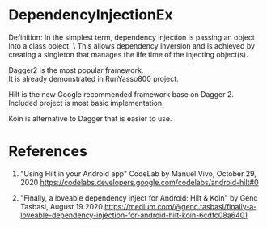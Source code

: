 # DependencyInjectionEx

Definition: In the simplest term, dependency injection is passing an object into a class object. \ 
This allows dependency inversion and is achieved by creating a singleton that manages the life time of the injecting object(s).

Dagger2 is the most popular framework.  
It is already demonstrated in RunYasso800 project.

Hilt is the new Google recommended framework base on Dagger 2. \
Included project is most basic implementation.

Koin is alternative to Dagger that is easier to use.

# References 

1. "Using Hilt in your Android app" CodeLab by Manuel Vivo, October 29, 2020
https://codelabs.developers.google.com/codelabs/android-hilt#0

2. "Finally, a loveable dependency inject for Android: Hilt & Koin" by Genc Tasbasi, August 19 2020
https://medium.com/@genc.tasbasi/finally-a-loveable-dependency-injection-for-android-hilt-koin-6cdfc08a6401



